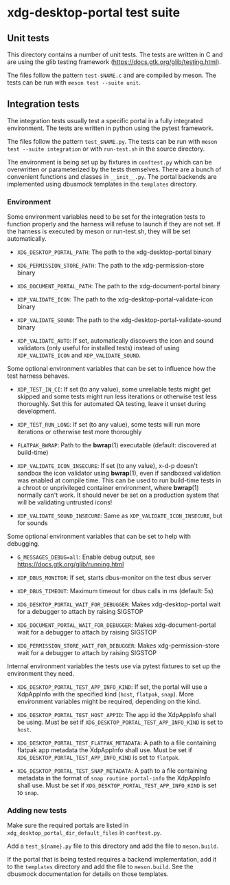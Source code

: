 xdg-desktop-portal test suite
=============================

## Unit tests

This directory contains a number of unit tests. The tests are written in C and
are using the glib testing framework (https://docs.gtk.org/glib/testing.html).

The files follow the pattern `test-$NAME.c` and are compiled by meson. The tests
can be run with `meson test --suite unit`.

## Integration tests

The integration tests usually test a specific portal in a fully integrated
environment. The tests are written in python using the pytest framework.

The files follow the pattern `test_$NAME.py`. The tests can be run with
`meson test --suite integration` or with `run-test.sh` in the source directory.

The environment is being set up by fixtures in `conftest.py` which can be
overwritten or parameterized by the tests themselves. There are a bunch of
convenient functions and classes in `__init__.py`. The portal backends are
implemented using dbusmock templates in the `templates` directory.

### Environment

Some environment variables need to be set for the integration tests to function
properly and the harness will refuse to launch if they are not set. If the
harness is executed by meson or run-test.sh, they will be set automatically.

* `XDG_DESKTOP_PORTAL_PATH`: The path to the xdg-desktop-portal binary

* `XDG_PERMISSION_STORE_PATH`: The path to the xdg-permission-store binary

* `XDG_DOCUMENT_PORTAL_PATH`: The path to the xdg-document-portal binary

* `XDP_VALIDATE_ICON`: The path to the xdg-desktop-portal-validate-icon binary

* `XDP_VALIDATE_SOUND`: The path to the xdg-desktop-portal-validate-sound binary

* `XDP_VALIDATE_AUTO`: If set, automatically discovers the icon and sound
    validators (only useful for installed tests) instead of using
    `XDP_VALIDATE_ICON` and `XDP_VALIDATE_SOUND`.

Some optional environment variables that can be set to influence how the test
harness behaves.

* `XDP_TEST_IN_CI`: If set (to any value), some unreliable tests might get
    skipped and some tests might run less iterations or otherwise test less
    thoroughly.
    Set this for automated QA testing, leave it unset during development.

* `XDP_TEST_RUN_LONG`: If set (to any value), some tests will run more
    iterations or otherwise test more thoroughly

* `FLATPAK_BWRAP`: Path to the **bwrap**(1) executable
    (default: discovered at build-time)

* `XDP_VALIDATE_ICON_INSECURE`: If set (to any value), x-d-p doesn't
    sandbox the icon validator using **bwrap**(1), even if sandboxed
    validation was enabled at compile time.
    This can be used to run build-time tests in a chroot or unprivileged
    container environment, where **bwrap**(1) normally can't work.
    It should never be set on a production system that will be validating
    untrusted icons!

* `XDP_VALIDATE_SOUND_INSECURE`: Same as `XDP_VALIDATE_ICON_INSECURE`,
    but for sounds

Some optional environment variables that can be set to help with debugging.

* `G_MESSAGES_DEBUG=all`: Enable debug output, see
    https://docs.gtk.org/glib/running.html

* `XDP_DBUS_MONITOR`: If set, starts dbus-monitor on the test dbus server

* `XDP_DBUS_TIMEOUT`: Maximum timeout for dbus calls in ms (default: 5s)

* `XDG_DESKTOP_PORTAL_WAIT_FOR_DEBUGGER`: Makes xdg-desktop-portal wait for
    a debugger to attach by raising SIGSTOP

* `XDG_DOCUMENT_PORTAL_WAIT_FOR_DEBUGGER`: Makes xdg-document-portal wait
    for a debugger to attach by raising SIGSTOP

* `XDG_PERMISSION_STORE_WAIT_FOR_DEBUGGER`: Makes xdg-permission-store wait
    for a debugger to attach by raising SIGSTOP

Internal environment variables the tests use via pytest fixtures to set up the
environment they need.

* `XDG_DESKTOP_PORTAL_TEST_APP_INFO_KIND`: If set, the portal will use a
    XdpAppInfo with the specified kind (`host`, `flatpak`, `snap`). More
    environment variables might be required, depending on the kind.

* `XDG_DESKTOP_PORTAL_TEST_HOST_APPID`: The app id the XdpAppInfo shall be
    using. Must be set if `XDG_DESKTOP_PORTAL_TEST_APP_INFO_KIND` is set to
    `host`.

* `XDG_DESKTOP_PORTAL_TEST_FLATPAK_METADATA`: A path to a file containing
    flatpak app metadata the XdpAppInfo shall use. Must be set if
    `XDG_DESKTOP_PORTAL_TEST_APP_INFO_KIND` is set to `flatpak`.

* `XDG_DESKTOP_PORTAL_TEST_SNAP_METADATA`: A path to a file containing metadata
    in the format of `snap routine portal-info` the XdpAppInfo shall use. Must
    be set if `XDG_DESKTOP_PORTAL_TEST_APP_INFO_KIND` is set to `snap`.

### Adding new tests

Make sure the required portals are listed in
`xdg_desktop_portal_dir_default_files` in `conftest.py`.

Add a `test_${name}.py` file to this directory and add the file to
`meson.build`.

If the portal that is being tested requires a backend implementation, add
it to the `templates` directory and add the file to `meson.build`. See the
dbusmock documentation for details on those templates.
